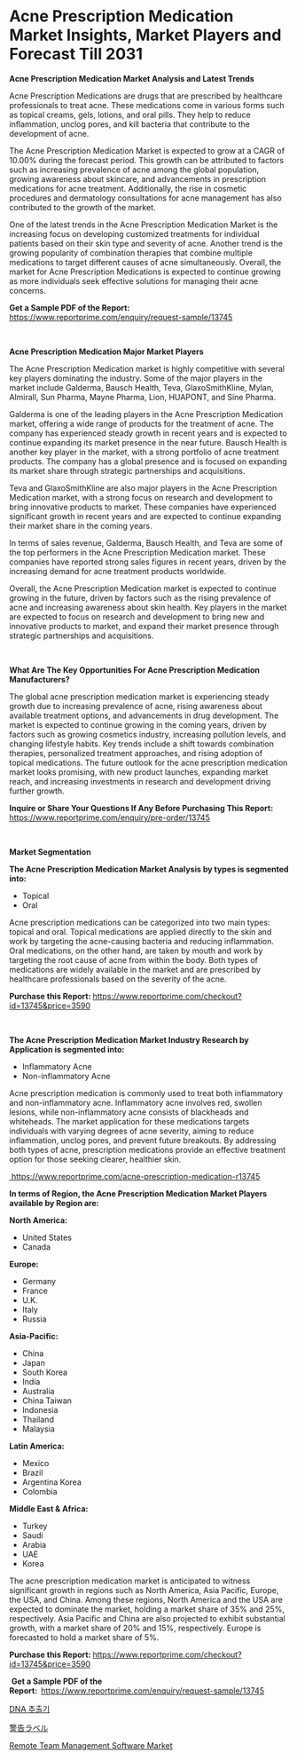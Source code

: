 <p><h1>Acne Prescription Medication Market Insights, Market Players and Forecast Till 2031</h1></p><p><strong>Acne Prescription Medication Market Analysis and Latest Trends</strong></p>
<p><p>Acne Prescription Medications are drugs that are prescribed by healthcare professionals to treat acne. These medications come in various forms such as topical creams, gels, lotions, and oral pills. They help to reduce inflammation, unclog pores, and kill bacteria that contribute to the development of acne.</p><p>The Acne Prescription Medication Market is expected to grow at a CAGR of 10.00% during the forecast period. This growth can be attributed to factors such as increasing prevalence of acne among the global population, growing awareness about skincare, and advancements in prescription medications for acne treatment. Additionally, the rise in cosmetic procedures and dermatology consultations for acne management has also contributed to the growth of the market.</p><p>One of the latest trends in the Acne Prescription Medication Market is the increasing focus on developing customized treatments for individual patients based on their skin type and severity of acne. Another trend is the growing popularity of combination therapies that combine multiple medications to target different causes of acne simultaneously. Overall, the market for Acne Prescription Medications is expected to continue growing as more individuals seek effective solutions for managing their acne concerns.</p></p>
<p><strong>Get a Sample PDF of the Report:&nbsp;</strong> <a href="https://www.reportprime.com/enquiry/request-sample/13745">https://www.reportprime.com/enquiry/request-sample/13745</a></p>
<p>&nbsp;</p>
<p><strong>Acne Prescription Medication Major Market Players</strong></p>
<p><p>The Acne Prescription Medication market is highly competitive with several key players dominating the industry. Some of the major players in the market include Galderma, Bausch Health, Teva, GlaxoSmithKline, Mylan, Almirall, Sun Pharma, Mayne Pharma, Lion, HUAPONT, and Sine Pharma.</p><p>Galderma is one of the leading players in the Acne Prescription Medication market, offering a wide range of products for the treatment of acne. The company has experienced steady growth in recent years and is expected to continue expanding its market presence in the near future. Bausch Health is another key player in the market, with a strong portfolio of acne treatment products. The company has a global presence and is focused on expanding its market share through strategic partnerships and acquisitions.</p><p>Teva and GlaxoSmithKline are also major players in the Acne Prescription Medication market, with a strong focus on research and development to bring innovative products to market. These companies have experienced significant growth in recent years and are expected to continue expanding their market share in the coming years.</p><p>In terms of sales revenue, Galderma, Bausch Health, and Teva are some of the top performers in the Acne Prescription Medication market. These companies have reported strong sales figures in recent years, driven by the increasing demand for acne treatment products worldwide.</p><p>Overall, the Acne Prescription Medication market is expected to continue growing in the future, driven by factors such as the rising prevalence of acne and increasing awareness about skin health. Key players in the market are expected to focus on research and development to bring new and innovative products to market, and expand their market presence through strategic partnerships and acquisitions.</p></p>
<p>&nbsp;</p>
<p><strong>What Are The Key Opportunities For Acne Prescription Medication Manufacturers?</strong></p>
<p><p>The global acne prescription medication market is experiencing steady growth due to increasing prevalence of acne, rising awareness about available treatment options, and advancements in drug development. The market is expected to continue growing in the coming years, driven by factors such as growing cosmetics industry, increasing pollution levels, and changing lifestyle habits. Key trends include a shift towards combination therapies, personalized treatment approaches, and rising adoption of topical medications. The future outlook for the acne prescription medication market looks promising, with new product launches, expanding market reach, and increasing investments in research and development driving further growth.</p></p>
<p><strong>Inquire or Share Your Questions If Any Before Purchasing This Report:</strong> <a href="https://www.reportprime.com/enquiry/pre-order/13745">https://www.reportprime.com/enquiry/pre-order/13745</a></p>
<p>&nbsp;</p>
<p><strong>Market Segmentation</strong></p>
<p><strong>The Acne Prescription Medication Market Analysis by types is segmented into:</strong></p>
<p><ul><li>Topical</li><li>Oral</li></ul></p>
<p><p>Acne prescription medications can be categorized into two main types: topical and oral. Topical medications are applied directly to the skin and work by targeting the acne-causing bacteria and reducing inflammation. Oral medications, on the other hand, are taken by mouth and work by targeting the root cause of acne from within the body. Both types of medications are widely available in the market and are prescribed by healthcare professionals based on the severity of the acne.</p></p>
<p><strong>Purchase this Report:&nbsp;</strong><a href="https://www.reportprime.com/checkout?id=13745&price=3590">https://www.reportprime.com/checkout?id=13745&price=3590</a></p>
<p>&nbsp;</p>
<p><strong>The Acne Prescription Medication Market Industry Research by Application is segmented into:</strong></p>
<p><ul><li>Inflammatory Acne</li><li>Non-inflammatory Acne</li></ul></p>
<p><p>Acne prescription medication is commonly used to treat both inflammatory and non-inflammatory acne. Inflammatory acne involves red, swollen lesions, while non-inflammatory acne consists of blackheads and whiteheads. The market application for these medications targets individuals with varying degrees of acne severity, aiming to reduce inflammation, unclog pores, and prevent future breakouts. By addressing both types of acne, prescription medications provide an effective treatment option for those seeking clearer, healthier skin.</p></p>
<p><a href="https://www.reportprime.com/acne-prescription-medication-r13745">&nbsp;https://www.reportprime.com/acne-prescription-medication-r13745</a></p>
<p><strong>In terms of Region, the Acne Prescription Medication Market Players available by Region are:</strong></p>
<p>
    <p> <strong> North America: </strong>
        <ul>
            <li>United States</li>
            <li>Canada</li>
        </ul>
        </p> 
    <p> <strong> Europe: </strong>
        <ul>
            <li>Germany</li>
            <li>France</li>
            <li>U.K.</li>
            <li>Italy</li>
            <li>Russia</li>
        </ul>
        </p> 
    <p> <strong> Asia-Pacific: </strong>
        <ul>
            <li>China</li>
            <li>Japan</li>
            <li>South Korea</li>
            <li>India</li>
            <li>Australia</li>
            <li>China Taiwan</li>
            <li>Indonesia</li>
            <li>Thailand</li>
            <li>Malaysia</li>
        </ul>
        </p> 
    <p> <strong> Latin America: </strong>
        <ul>
            <li>Mexico</li>
            <li>Brazil</li>
            <li>Argentina Korea</li>
            <li>Colombia</li>
        </ul>
        </p> 
    <p> <strong> Middle East & Africa: </strong>
        <ul>
            <li>Turkey</li>
            <li>Saudi</li>
            <li>Arabia</li>
            <li>UAE</li>
            <li>Korea</li>
        </ul>
    </p>
    </p>
<p><p>The acne prescription medication market is anticipated to witness significant growth in regions such as North America, Asia Pacific, Europe, the USA, and China. Among these regions, North America and the USA are expected to dominate the market, holding a market share of 35% and 25%, respectively. Asia Pacific and China are also projected to exhibit substantial growth, with a market share of 20% and 15%, respectively. Europe is forecasted to hold a market share of 5%.</p></p>
<p><strong>Purchase this Report: </strong><a href="https://www.reportprime.com/checkout?id=13745&price=3590">https://www.reportprime.com/checkout?id=13745&price=3590</a></p>
<p>&nbsp;<strong>Get a Sample PDF of the Report:&nbsp;&nbsp;</strong><a href="https://www.reportprime.com/enquiry/request-sample/13745">https://www.reportprime.com/enquiry/request-sample/13745</a></p>
<p><strong></strong></p>
<p><p><a href="https://github.com/JeromeRtyau89966/Market-Research-Report-List-1/blob/main/316573322744.md">DNA 추출기</a></p><p><a href="https://github.com/AriMuller2009/Market-Research-Report-List-1/blob/main/331244324703.md">警告ラベル</a></p><p><a href="https://github.com/Airanohannonzb68e5pb53oc1/Market-Research-Report-List-2/blob/main/remote-team-management-software-market.md">Remote Team Management Software Market</a></p></p>